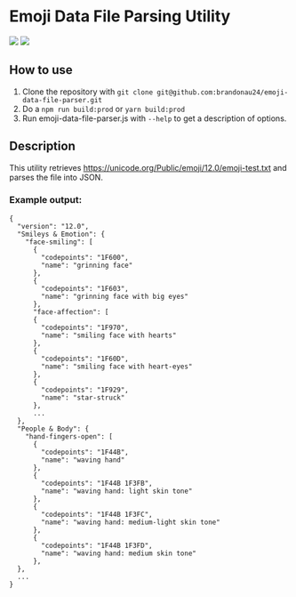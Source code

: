 # Emoji Data File Parsing Utility

![](https://github.com/brandonau24/emoji-data-file-parser/workflows/emoji-data-file-parser%20build/badge.svg)
![](https://github.com/brandonau24/emoji-data-file-parser/workflows/emoji-data-file-parser%20tests/badge.svg)


## How to use
1. Clone the repository with `git clone git@github.com:brandonau24/emoji-data-file-parser.git`
2. Do a `npm run build:prod` or `yarn build:prod`
3. Run emoji-data-file-parser.js with `--help` to get a description of options.

## Description
This utility retrieves https://unicode.org/Public/emoji/12.0/emoji-test.txt and parses the file into JSON.

### Example output:
```
{
  "version": "12.0",
  "Smileys & Emotion": {
    "face-smiling": [
      {
        "codepoints": "1F600",
        "name": "grinning face"
      },
      {
        "codepoints": "1F603",
        "name": "grinning face with big eyes"
      },
      "face-affection": [
      {
        "codepoints": "1F970",
        "name": "smiling face with hearts"
      },
      {
        "codepoints": "1F60D",
        "name": "smiling face with heart-eyes"
      },
      {
        "codepoints": "1F929",
        "name": "star-struck"
      },
	  ...
  },
  "People & Body": {
    "hand-fingers-open": [
      {
        "codepoints": "1F44B",
        "name": "waving hand"
      },
      {
        "codepoints": "1F44B 1F3FB",
        "name": "waving hand: light skin tone"
      },
      {
        "codepoints": "1F44B 1F3FC",
        "name": "waving hand: medium-light skin tone"
      },
      {
        "codepoints": "1F44B 1F3FD",
        "name": "waving hand: medium skin tone"
      },
  },
  ...
}
```